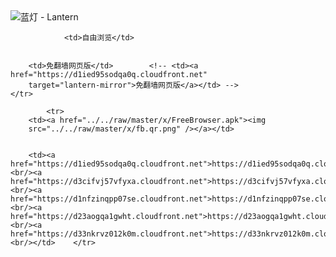 

<img src="../../raw/master/x/8e0a2b81.c82003be.LanternYellow2.png" alt="蓝灯 - Lantern"/>
<table>
    <tr>
                
                <td>自由浏览</td>
        
        
        <td>免翻墙网页版</td>        <!-- <td><a href="https://d1ied95sodqa0q.cloudfront.net"
        target="lantern-mirror">免翻墙网页版</a></td> -->
    </tr>
    
            <tr>
        <td><a href="../../raw/master/x/FreeBrowser.apk"><img
        src="../../raw/master/x/fb.qr.png" /></a></td>

        
        <td><a href="https://d1ied95sodqa0q.cloudfront.net">https://d1ied95sodqa0q.cloudfront.net</a><br/><a href="https://d3cifvj57vfyxa.cloudfront.net">https://d3cifvj57vfyxa.cloudfront.net</a><br/><a href="https://d1nfzinqpp07se.cloudfront.net">https://d1nfzinqpp07se.cloudfront.net</a><br/><a href="https://d23aogqa1gwht.cloudfront.net">https://d23aogqa1gwht.cloudfront.net</a><br/><a href="https://d33nkrvz012k0m.cloudfront.net">https://d33nkrvz012k0m.cloudfront.net</a><br/></td>    </tr>
</table>
